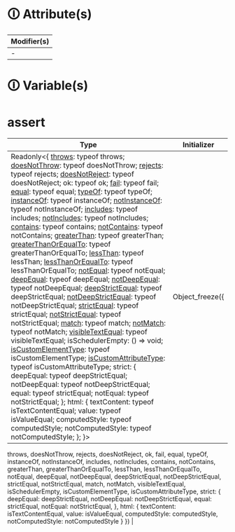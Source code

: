 # &#128712; Attribute(s)

| Modifier(s)                            |
|----------------------------------------|
| - |

# &#128712; Variable(s)

# assert

| Type                        | Initializer                       |
|-----------------------------|-----------------------------------|
| Readonly&lt;{ [throws](https://hamedfathi.gitbo[ok](https://hamedfathi.gitbook.io/aurelia-2-doc-api/testing/function/assert/ok).io/aurelia-2-doc-api/testing/function/assert/throws): typeof throws; [doesNotThrow](https://hamedfathi.gitbook.io/aurelia-2-doc-api/testing/function/assert/doesnotthrow): typeof doesNotThrow; [rejects](https://hamedfathi.gitbook.io/aurelia-2-doc-api/testing/function/assert/rejects): typeof rejects; [doesNotReject](https://hamedfathi.gitbook.io/aurelia-2-doc-api/testing/function/assert/doesnotreject): typeof doesNotReject; ok: typeof ok; [fail](https://hamedfathi.gitbook.io/aurelia-2-doc-api/testing/function/assert/fail): typeof fail; [equal](https://hamedfathi.gitbook.io/aurelia-2-doc-api/testing/function/assert/equal): typeof equal; [typeOf](https://hamedfathi.gitbook.io/aurelia-2-doc-api/testing/function/assert/typeof): typeof typeOf; [instanceOf](https://hamedfathi.gitbook.io/aurelia-2-doc-api/testing/function/assert/instanceof): typeof instanceOf; [notInstanceOf](https://hamedfathi.gitbook.io/aurelia-2-doc-api/testing/function/assert/notinstanceof): typeof notInstanceOf; [includes](https://hamedfathi.gitbook.io/aurelia-2-doc-api/testing/function/assert/includes): typeof includes; [notIncludes](https://hamedfathi.gitbook.io/aurelia-2-doc-api/testing/function/assert/notincludes): typeof notIncludes; [contains](https://hamedfathi.gitbook.io/aurelia-2-doc-api/testing/function/assert/contains): typeof contains; [notContains](https://hamedfathi.gitbook.io/aurelia-2-doc-api/testing/function/assert/notcontains): typeof notContains; [greaterThan](https://hamedfathi.gitbook.io/aurelia-2-doc-api/testing/function/assert/greaterthan): typeof greaterThan; [greaterThanOrEqualTo](https://hamedfathi.gitbook.io/aurelia-2-doc-api/testing/function/assert/greaterthanorequalto): typeof greaterThanOrEqualTo; [lessThan](https://hamedfathi.gitbook.io/aurelia-2-doc-api/testing/function/assert/lessthan): typeof lessThan; [lessThanOrEqualTo](https://hamedfathi.gitbook.io/aurelia-2-doc-api/testing/function/assert/lessthanorequalto): typeof lessThanOrEqualTo; [notEqual](https://hamedfathi.gitbook.io/aurelia-2-doc-api/testing/function/assert/notequal): typeof notEqual; [deepEqual](https://hamedfathi.gitbook.io/aurelia-2-doc-api/testing/function/assert/deepequal): typeof deepEqual; [notDeepEqual](https://hamedfathi.gitbook.io/aurelia-2-doc-api/testing/function/assert/notdeepequal): typeof notDeepEqual; [deepStrictEqual](https://hamedfathi.gitbook.io/aurelia-2-doc-api/testing/function/assert/deepstrictequal): typeof deepStrictEqual; [notDeepStrictEqual](https://hamedfathi.gitbook.io/aurelia-2-doc-api/testing/function/assert/notdeepstrictequal): typeof notDeepStrictEqual; [strictEqual](https://hamedfathi.gitbook.io/aurelia-2-doc-api/testing/function/assert/strictequal): typeof strictEqual; [notStrictEqual](https://hamedfathi.gitbook.io/aurelia-2-doc-api/testing/function/assert/notstrictequal): typeof notStrictEqual; [match](https://hamedfathi.gitbook.io/aurelia-2-doc-api/testing/function/assert/match): typeof match; [notMatch](https://hamedfathi.gitbook.io/aurelia-2-doc-api/testing/function/assert/notmatch): typeof notMatch; [visibleTextEqual](https://hamedfathi.gitbook.io/aurelia-2-doc-api/testing/function/assert/visibletextequal): typeof visibleTextEqual; isSchedulerEmpty: () =&gt; void; [isCustomElementType](https://hamedfathi.gitbook.io/aurelia-2-doc-api/testing/function/assert/iscustomelementtype): typeof isCustomElementType; [isCustomAttributeType](https://hamedfathi.gitbook.io/aurelia-2-doc-api/testing/function/assert/iscustomattributetype): typeof isCustomAttributeType; strict: { deepEqual: typeof deepStrictEqual; notDeepEqual: typeof notDeepStrictEqual; equal: typeof strictEqual; notEqual: typeof notStrictEqual; }; html: { textContent: typeof isTextContentEqual; value: typeof isValueEqual; computedStyle: typeof computedStyle; notComputedStyle: typeof notComputedStyle; }; }&gt; | Object_freeze({
throws,
doesNotThrow,
rejects,
doesNotReject,
ok,
fail,
equal,
typeOf,
instanceOf,
notInstanceOf,
includes,
notIncludes,
contains,
notContains,
greaterThan,
greaterThanOrEqualTo,
lessThan,
lessThanOrEqualTo,
notEqual,
deepEqual,
notDeepEqual,
deepStrictEqual,
notDeepStrictEqual,
strictEqual,
notStrictEqual,
match,
notMatch,
visibleTextEqual,
isSchedulerEmpty,
isCustomElementType,
isCustomAttributeType,
strict: {
deepEqual: deepStrictEqual,
notDeepEqual: notDeepStrictEqual,
equal: strictEqual,
notEqual: notStrictEqual,
},
html: {
textContent: isTextContentEqual,
value: isValueEqual,
computedStyle: computedStyle,
notComputedStyle: notComputedStyle
}
}) |